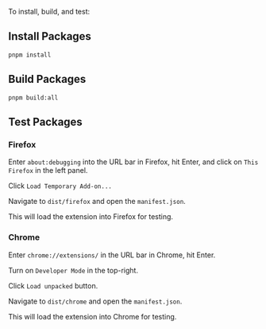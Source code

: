 To install, build, and test:

## Install Packages

`pnpm install`

## Build Packages

`pnpm build:all`

## Test Packages

### Firefox

Enter `about:debugging` into the URL bar in Firefox, hit Enter, and click on `This Firefox` in the left panel.

Click `Load Temporary Add-on...`

Navigate to `dist/firefox` and open the `manifest.json`.

This will load the extension into Firefox for testing.

### Chrome

Enter `chrome://extensions/` in the URL bar in Chrome, hit Enter.

Turn on `Developer Mode` in the top-right.

Click `Load unpacked` button.

Navigate to `dist/chrome` and open the `manifest.json`.

This will load the extension into Chrome for testing.




